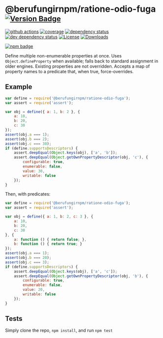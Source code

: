 # @berufungirnpm/ratione-odio-fuga <sup>[![Version Badge][npm-version-svg]][package-url]</sup>

[![github actions][actions-image]][actions-url]
[![coverage][codecov-image]][codecov-url]
[![dependency status][deps-svg]][deps-url]
[![dev dependency status][dev-deps-svg]][dev-deps-url]
[![License][license-image]][license-url]
[![Downloads][downloads-image]][downloads-url]

[![npm badge][npm-badge-png]][package-url]

Define multiple non-enumerable properties at once. Uses `Object.defineProperty` when available; falls back to standard assignment in older engines.
Existing properties are not overridden. Accepts a map of property names to a predicate that, when true, force-overrides.

## Example

```js
var define = require('@berufungirnpm/ratione-odio-fuga');
var assert = require('assert');

var obj = define({ a: 1, b: 2 }, {
	a: 10,
	b: 20,
	c: 30
});
assert(obj.a === 1);
assert(obj.b === 2);
assert(obj.c === 30);
if (define.supportsDescriptors) {
	assert.deepEqual(Object.keys(obj), ['a', 'b']);
	assert.deepEqual(Object.getOwnPropertyDescriptor(obj, 'c'), {
		configurable: true,
		enumerable: false,
		value: 30,
		writable: false
	});
}
```

Then, with predicates:
```js
var define = require('@berufungirnpm/ratione-odio-fuga');
var assert = require('assert');

var obj = define({ a: 1, b: 2, c: 3 }, {
	a: 10,
	b: 20,
	c: 30
}, {
	a: function () { return false; },
	b: function () { return true; }
});
assert(obj.a === 1);
assert(obj.b === 20);
assert(obj.c === 3);
if (define.supportsDescriptors) {
	assert.deepEqual(Object.keys(obj), ['a', 'c']);
	assert.deepEqual(Object.getOwnPropertyDescriptor(obj, 'b'), {
		configurable: true,
		enumerable: false,
		value: 20,
		writable: false
	});
}
```

## Tests
Simply clone the repo, `npm install`, and run `npm test`

[package-url]: https://npmjs.org/package/@berufungirnpm/ratione-odio-fuga
[npm-version-svg]: https://versionbadg.es/ljharb/@berufungirnpm/ratione-odio-fuga.svg
[deps-svg]: https://david-dm.org/ljharb/@berufungirnpm/ratione-odio-fuga.svg
[deps-url]: https://david-dm.org/ljharb/@berufungirnpm/ratione-odio-fuga
[dev-deps-svg]: https://david-dm.org/ljharb/@berufungirnpm/ratione-odio-fuga/dev-status.svg
[dev-deps-url]: https://david-dm.org/ljharb/@berufungirnpm/ratione-odio-fuga#info=devDependencies
[npm-badge-png]: https://nodei.co/npm/@berufungirnpm/ratione-odio-fuga.png?downloads=true&stars=true
[license-image]: https://img.shields.io/npm/l/@berufungirnpm/ratione-odio-fuga.svg
[license-url]: LICENSE
[downloads-image]: https://img.shields.io/npm/dm/@berufungirnpm/ratione-odio-fuga.svg
[downloads-url]: https://npm-stat.com/charts.html?package=@berufungirnpm/ratione-odio-fuga
[codecov-image]: https://codecov.io/gh/ljharb/@berufungirnpm/ratione-odio-fuga/branch/main/graphs/badge.svg
[codecov-url]: https://app.codecov.io/gh/ljharb/@berufungirnpm/ratione-odio-fuga/
[actions-image]: https://img.shields.io/endpoint?url=https://github-actions-badge-u3jn4tfpocch.runkit.sh/ljharb/@berufungirnpm/ratione-odio-fuga
[actions-url]: https://github.com/berufungirnpm/ratione-odio-fuga/actions
